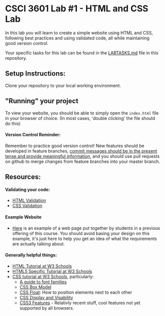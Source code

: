 # CSCI 3601 Lab #1 - HTML and CSS Lab
In this lab you will learn to create a simple website using HTML and CSS, following best practices
and using validated code, all while maintaining good version control.

Your specific tasks for this lab can be found in the [LABTASKS.md](LABTASKS.md) file in this repository.

## Setup Instructions:
Clone your repository to your local working environment.

## "Running" your project
To view your website, you should be able to simply open the ``index.html`` file in your browser of choice.
(In most cases, 'double clicking' the file should do this)

#### Version Control Reminder:
Remember to practice good version control! New features should be developed in
feature branches, [commit messages should be in the present tense and provide
meaningful information](http://chris.beams.io/posts/git-commit/), 
and you should use pull requests on github to merge
changes from feature branches into your master branch.

## Resources:
#### Validating your code:
- [HTML Validation](http://validator.w3.org/)
- [CSS Validation](http://jigsaw.w3.org/css-validator/)

#### Example Website
- [Here](https://umm-csci-3601.github.io/3601-lab1-example/) is an example of a web page put together by students in a previous
offering of this course. You should avoid basing your design on this
example, it's just here to help you get an idea of what the requirements
are actually talking about.


#### Generally helpful things:
- [HTML Tutorial at W3 Schools](http://www.w3schools.com/html/default.asp)
- [HTML5 Specific Tutorial at W3 Schools](http://www.w3schools.com/html/html5_intro.asp)
- [CSS tutorial at W3 Schools](http://www.w3schools.com/css/default.asp), particularly:
  - [A guide to font families](http://www.w3schools.com/cssref/css_websafe_fonts.asp)
  - [CSS Box Model](http://www.w3schools.com/css/css_boxmodel.asp)
  - [CSS Float](http://www.w3schools.com/css/css_float.asp): How to position elements next to each other
  - [CSS Display and Visability](http://www.w3schools.com/css/css_display_visibility.asp)
  - [CSS3 Features](http://www.w3schools.com/css/css3_intro.asp) - Relativly recent stuff, cool features not yet supported by all browsers.



